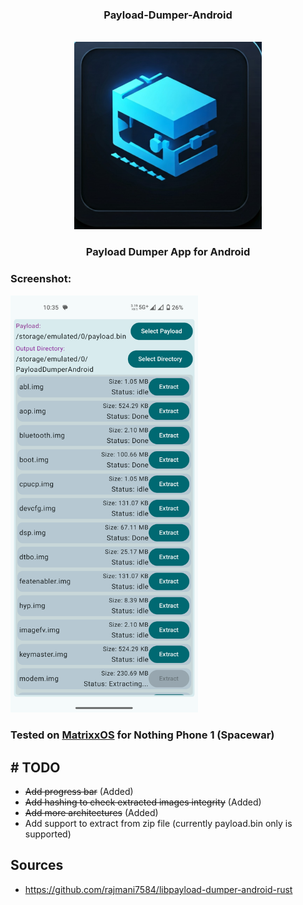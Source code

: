 <div align="center">

### Payload-Dumper-Android
<br/>
<img height="300" src="./app/src/main/ic_launcher-playstore.png" alt="Launcher Icon"/>

### Payload Dumper App for Android

</div>

### Screenshot:

<img width="300px" src="./screenshots/Screenshot_20241118-103500.png" />

### Tested on <a href="https://www.projectmatrixx.org/">MatrixxOS</a> for Nothing Phone 1 (Spacewar)

## # TODO
+ <s>Add progress bar</s> (Added)
+ <s>Add hashing to check extracted images integrity</s> (Added)
+ <s>Add more architectures</s> (Added)
+ Add support to extract from zip file (currently payload.bin only is supported)

## Sources
+ https://github.com/rajmani7584/libpayload-dumper-android-rust